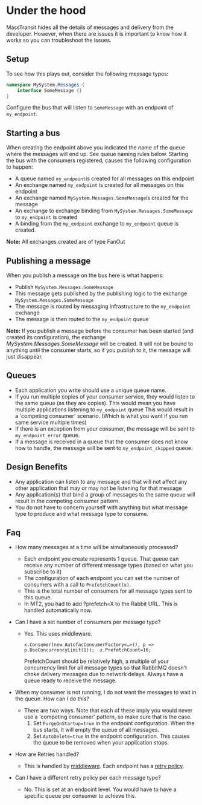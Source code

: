 # Under the hood

MassTransit hides all the details of messages and delivery from the developer.
However, when there are issues it is important to know how it works so you can troubleshoot the issues.

## Setup

To see how this plays out, consider the following message types:

```csharp
namespace MySystem.Messages {
    interface SomeMessage {}
}
```

Configure the bus that will listen to `SomeMessage` with an endpoint of `my_endpoint`.

## Starting a bus

When creating the endpoint above you indicated the name of the queue where the messages will end up.
See queue naming rules below.  Starting the bus with the consumers registered, causes the following configuration to happen:

- A queue named `my_endpoint`is created for all messages on this endpoint
- An exchange named `my_endpoint` is created for all messages on this endpoint
- An exchange named `MySystem.Messages.SomeMessage`is created for the message
- An exchange to exchange binding from `MySystem.Messages.SomeMessage` to `my_endpoint` is created
- A binding from the `my_endpoint` exchange to `my_endpoint` queue is created.

<div class="alert alert-info">
<b>Note:</b>
    All exchanges created are of type FanOut
</div>

## Publishing a message

When you publish a message on the bus here is what happens:

- Publish `MySystem.Messages.SomeMessage`
- This message gets published by the publishing logic to the exchange `MySystem.Messages.SomeMessage`
- The message is routed by messaging infrastructure to the `my_endpoint` exchange
- The message is then routed to the `my_endpoint` queue

<div class="alert alert-info">
<b>Note:</b>
If you publish a message before the consumer has been started (and created its configuration), the exchange
<i>MySystem.Messages.SomeMessage</i> will be created. It will not be bound to anything until the consumer starts,
so if you publish to it, the message will just disappear.
</div>

## Queues

- Each application you write should use a unique queue name.
- If you run multiple copies  of your consumer service, they would listen to the same queue (as they are copies).
  This would mean you have multiple applications listening to `my_endpoint` queue
  This would result in a 'competing consumer' scenario.  (Which is what you want if you run same service multiple times)
- If there is an exception from your consumer, the message will be sent to `my_endpoint_error` queue.
- If a message is received in a queue that the consumer does not know how to handle, the message will be sent to `my_endpoint_skipped` queue.

## Design Benefits

- Any application can listen to any message and that will not affect any other application that may or may not be listening for that message
- Any application(s) that bind a group of messages to the same queue will result in the competing consumer pattern.
- You do not have to concern yourself with anything but what message type to produce and what message type to consume.

## Faq

- How many messages at a time will be simultaneously processed?
  - Each endpoint you create represents 1 queue.  That queue can receive any number of different message types (based on what you subscribe to it)
  - The configuration of each endpoint you can set the number of consumers with a call to `PrefetchCount(x)`.
  - This is the total number of consumers for all message types sent to this queue.
  - In MT2, you had to add ?prefetch=X to the Rabbit URL. This is handled automatically now.

- Can I have a set number of consumers per message type?
  - Yes. This uses middleware.

    `x.Consumer(new AutofacConsumerFactory<…>(), p => p.UseConcurrencyLimit(1));  x.PrefetchCount=16;`

     PrefetchCount should be relatively high, a multiple of your concurrency limit for all message types so that RabbitMQ doesn't choke delivery messages due to network delays. Always have a queue ready to receive the message.

- When my consumer is not running, I do not want the messages to wait in the queue.  How can I do this?
  - There are two ways.  Note that each of these imply you would never use a 'competing consumer' pattern, so make sure that is the case.
    1. Set `PurgeOnStartup=true` in the endpoint configuration. When the bus starts, it will empty the queue of all messages.
    1. Set `AutoDelete=true` in the endpoint configuration. This causes the queue to be removed when your application stops.

- How are Retries handled?
  - This is handled by [middleware](../advanced/middleware/README.md). Each endpoint has a [retry policy](../usage/exceptions.md).

- Can I have a different retry policy per each message type?
  - No. This is set at an endpoint level. You would have to have a specific queue per consumer to achieve this.
